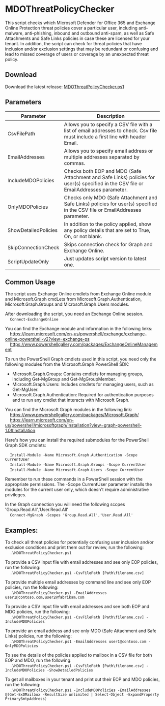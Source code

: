 # MDOThreatPolicyChecker
This script checks which Microsoft Defender for Office 365 and Exchange Online Protection threat policies cover a particular user, including anti-malware, anti-phishing, inbound and outbound anti-spam, as well as Safe Attachments and Safe Links policies in case these are licensed for your tenant. In addition, the script can check for threat policies that have inclusion and/or exclusion settings that may be redundant or confusing and lead to missed coverage of users or coverage by an unexpected threat policy.

## Download
Download the latest release: [MDOThreatPolicyChecker.ps1](https://github.com/microsoft/CSS-Exchange/releases/latest/download/MDOThreatPolicyChecker.ps1)

## Parameters

Parameter | Description |
----------|-------------|
CsvFilePath | Allows you to specify a CSV file with a list of email addresses to check. Csv file must include a first line with header Email.
EmailAddresses | Allows you to specify email address or multiple addresses separated by commas.
IncludeMDOPolicies | Checks both EOP and MDO (Safe Attachment and Safe Links) policies for user(s) specified in the CSV file or EmailAddresses parameter.
OnlyMDOPolicies | Checks only MDO (Safe Attachment and Safe Links) policies for user(s) specified in the CSV file or EmailAddresses parameter.
ShowDetailedPolicies | In addition to the policy applied, show any policy details that are set to True, On, or not blank.
SkipConnectionCheck | Skips connection check for Graph and Exchange Online.
ScriptUpdateOnly | Just updates script version to latest one.

## Common Usage
The script uses Exchange Online cmdlets from Exchange Online module and Microsoft.Graph cmdLets from Microsoft.Graph.Authentication, Microsoft.Graph.Groups and Microsoft.Graph.Users modules.

After downloading the script, you need an Exchange Online session.<br>
&nbsp;&nbsp;&nbsp;&nbsp;`Connect-ExchangeOnline`

You can find the Exchange module and information in the following links:<br>
&nbsp;&nbsp;&nbsp;&nbsp;https://learn.microsoft.com/en-us/powershell/exchange/exchange-online-powershell-v2?view=exchange-ps<br>
&nbsp;&nbsp;&nbsp;&nbsp;https://www.powershellgallery.com/packages/ExchangeOnlineManagement

To run the PowerShell Graph cmdlets used in this script, you need only the following modules from the Microsoft.Graph PowerShell SDK:
- Microsoft.Graph.Groups: Contains cmdlets for managing groups, including Get-MgGroup and Get-MgGroupMember.
- Microsoft.Graph.Users: Includes cmdlets for managing users, such as Get-MgUser.
- Microsoft.Graph.Authentication: Required for authentication purposes and to run any cmdlet that interacts with Microsoft Graph.

You can find the Microsoft Graph modules in the following link:<br>
&nbsp;&nbsp;&nbsp;&nbsp;https://www.powershellgallery.com/packages/Microsoft.Graph/<br>
&nbsp;&nbsp;&nbsp;&nbsp;https://learn.microsoft.com/en-us/powershell/microsoftgraph/installation?view=graph-powershell-1.0#installation

Here's how you can install the required submodules for the PowerShell Graph SDK cmdlets:

&nbsp;&nbsp;&nbsp;&nbsp;`Install-Module -Name Microsoft.Graph.Authentication -Scope CurrentUser`<br>
&nbsp;&nbsp;&nbsp;&nbsp;`Install-Module -Name Microsoft.Graph.Groups -Scope CurrentUser`<br>
&nbsp;&nbsp;&nbsp;&nbsp;`Install-Module -Name Microsoft.Graph.Users -Scope CurrentUser`<br>

Remember to run these commands in a PowerShell session with the appropriate permissions. The -Scope CurrentUser parameter installs the modules for the current user only, which doesn't require administrative privileges.

In the Graph connection you will need the following scopes 'Group.Read.All','User.Read.All'<br>
&nbsp;&nbsp;&nbsp;&nbsp;`Connect-MgGraph -Scopes 'Group.Read.All','User.Read.All'`

## Examples:
To check all threat policies for potentially confusing user inclusion and/or exclusion conditions and print them out for review, run the following:<br>
&nbsp;&nbsp;&nbsp;&nbsp;`.\MDOThreatPolicyChecker.ps1`

To provide a CSV input file with email addresses and see only EOP policies, run the following:<br>
&nbsp;&nbsp;&nbsp;&nbsp;`.\MDOThreatPolicyChecker.ps1 -CsvFilePath [Path\filename.csv]`

To provide multiple email addresses by command line and see only EOP policies, run the following:<br>
&nbsp;&nbsp;&nbsp;&nbsp;`.\MDOThreatPolicyChecker.ps1 -EmailAddresses user1@contoso.com,user2@fabrikam.com`

To provide a CSV input file with email addresses and see both EOP and MDO policies, run the following:<br>
&nbsp;&nbsp;&nbsp;&nbsp;`.\MDOThreatPolicyChecker.ps1 -CsvFilePath [Path\filename.csv] -IncludeMDOPolicies`

To provide an email address and see only MDO (Safe Attachment and Safe Links) policies, run the following:<br>
&nbsp;&nbsp;&nbsp;&nbsp;`.\MDOThreatPolicyChecker.ps1 -EmailAddresses user1@contoso.com -OnlyMDOPolicies`

To see the details of the policies applied to mailbox in a CSV file for both EOP and MDO, run the following:<br>
&nbsp;&nbsp;&nbsp;&nbsp;`.\MDOThreatPolicyChecker.ps1 -CsvFilePath [Path\filename.csv] -IncludeMDOPolicies -ShowDetailedPolicies`

To get all mailboxes in your tenant and print out their EOP and MDO policies, run the following:<br>
&nbsp;&nbsp;&nbsp;&nbsp;`.\MDOThreatPolicyChecker.ps1 -IncludeMDOPolicies -EmailAddresses @(Get-ExOMailbox -ResultSize unlimited | Select-Object -ExpandProperty PrimarySmtpAddress)`